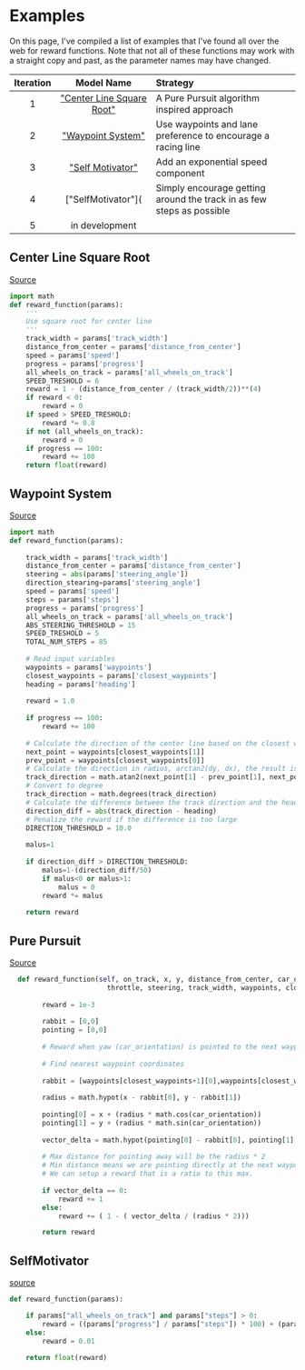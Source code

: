 # Examples
On this page, I've compiled a list of examples that I've found all over the web for reward functions. Note that not all of these functions may work with a straight copy and past, as the parameter names may have changed. 


|Iteration|Model Name|Strategy| 
| :---: |:---:|:-----|
|1|["Center Line Square Root"](#center-line-square-root)|A Pure Pursuit algorithm inspired approach|
|2|["Waypoint System"](#waypoint-system)|Use waypoints and lane preference to encourage a racing line|
|3|["Self Motivator"](#self-motivator)|Add an exponential speed component|
|4|["SelfMotivator"](|Simply encourage getting around the track in as few steps as possible|
|5|in development||

## Center Line Square Root
[Source](https://medium.com/proud2becloud/deepracer-our-journey-to-the-top-ten-257ff69922e)

```python
import math
def reward_function(params):
    '''
    Use square root for center line
    '''
    track_width = params['track_width']
    distance_from_center = params['distance_from_center']
    speed = params['speed']
    progress = params['progress']
    all_wheels_on_track = params['all_wheels_on_track']
    SPEED_TRESHOLD = 6
    reward = 1 - (distance_from_center / (track_width/2))**(4)
    if reward < 0:
        reward = 0
    if speed > SPEED_TRESHOLD:
        reward *= 0.8
    if not (all_wheels_on_track):
        reward = 0
    if progress == 100:    
        reward += 100
    return float(reward)
```

## Waypoint System
[Source](https://medium.com/proud2becloud/deepracer-our-journey-to-the-top-ten-257ff69922e)

```python
import math
def reward_function(params):
    
    track_width = params['track_width']
    distance_from_center = params['distance_from_center']
    steering = abs(params['steering_angle'])
    direction_stearing=params['steering_angle']
    speed = params['speed']
    steps = params['steps']
    progress = params['progress']
    all_wheels_on_track = params['all_wheels_on_track']
    ABS_STEERING_THRESHOLD = 15
    SPEED_TRESHOLD = 5
    TOTAL_NUM_STEPS = 85
    
    # Read input variables
    waypoints = params['waypoints']
    closest_waypoints = params['closest_waypoints']
    heading = params['heading']
    
    reward = 1.0
        
    if progress == 100:
        reward += 100
    
    # Calculate the direction of the center line based on the closest waypoints
    next_point = waypoints[closest_waypoints[1]]
    prev_point = waypoints[closest_waypoints[0]]
    # Calculate the direction in radius, arctan2(dy, dx), the result is (-pi, pi) in radians
    track_direction = math.atan2(next_point[1] - prev_point[1], next_point[0] - prev_point[0]) 
    # Convert to degree
    track_direction = math.degrees(track_direction)
    # Calculate the difference between the track direction and the heading direction of the car
    direction_diff = abs(track_direction - heading)
    # Penalize the reward if the difference is too large
    DIRECTION_THRESHOLD = 10.0
    
    malus=1
    
    if direction_diff > DIRECTION_THRESHOLD:
        malus=1-(direction_diff/50)
        if malus<0 or malus>1:
            malus = 0
        reward *= malus
    
    return reward
```

## Pure Pursuit

[Source](https://github.com/scottpletcher/deepracer/blob/master/iterations/v1-PurePursuit.md)

```python
  def reward_function(self, on_track, x, y, distance_from_center, car_orientation, progress, steps,
                        throttle, steering, track_width, waypoints, closest_waypoints):
        
        reward = 1e-3
        
        rabbit = [0,0]
        pointing = [0,0]
            
        # Reward when yaw (car_orientation) is pointed to the next waypoint IN FRONT.
        
        # Find nearest waypoint coordinates
        
        rabbit = [waypoints[closest_waypoints+1][0],waypoints[closest_waypoints+1][1]]
        
        radius = math.hypot(x - rabbit[0], y - rabbit[1])
        
        pointing[0] = x + (radius * math.cos(car_orientation))
        pointing[1] = y + (radius * math.sin(car_orientation))
        
        vector_delta = math.hypot(pointing[0] - rabbit[0], pointing[1] - rabbit[1])
        
        # Max distance for pointing away will be the radius * 2
        # Min distance means we are pointing directly at the next waypoint
        # We can setup a reward that is a ratio to this max.
        
        if vector_delta == 0:
            reward += 1
        else:
            reward += ( 1 - ( vector_delta / (radius * 2)))

        return reward
```

## SelfMotivator
[source](https://github.com/scottpletcher/deepracer/blob/master/iterations/v4-SelfMotivator.md)
```python
def reward_function(params):

    if params["all_wheels_on_track"] and params["steps"] > 0:
        reward = ((params["progress"] / params["steps"]) * 100) + (params["speed"]**2)
    else:
        reward = 0.01
        
    return float(reward)
```
